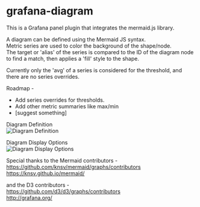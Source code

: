 # grafana-diagram

This is a Grafana panel plugin that integrates the mermaid.js library.



A diagram can be defined using the Mermaid JS syntax.  
Metric series are used to color the background of the shape/node.  
The target or 'alias' of the series is compared to the ID of the diagram node to find a match, then applies a 'fill' style to the shape.  

Currently only the 'avg' of a series is considered for the threshold, and there are no series overrides.  

Roadmap -  
- Add series overrides for thresholds.  
- Add other metric summaries like max/min  
- [suggest something] 

Diagram Definition  
![Diagram Definition](https://raw.githubusercontent.com/jdbranham/grafana-diagram/master/src/img/diagram_definition.PNG?raw=true)

Diagram Display Options  
![Diagram Display Options](https://raw.githubusercontent.com/jdbranham/grafana-diagram/master/src/img/diagram_display.PNG?raw=true)  


Special thanks to the Mermaid contributors -  
https://github.com/knsv/mermaid/graphs/contributors  
https://knsv.github.io/mermaid/  

and the D3 contributors -  
https://github.com/d3/d3/graphs/contributors  
http://grafana.org/
